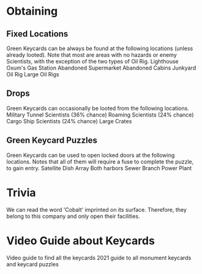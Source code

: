 # Obtaining


## Fixed Locations

Green Keycards can be always be found at the following locations (unless already looted). Note that most are areas with no hazards or enemy Scientists, with the exception of the two types of Oil Rig.
Lighthouse
Oxum's Gas Station
Abandoned Supermarket
Abandoned Cabins
Junkyard
 Oil Rig
 Large Oil Rigs
## Drops

Green Keycards can occasionally be looted from the following locations.
Military Tunnel Scientists (36% chance)
Roaming Scientists (24% chance)
Cargo Ship Scientists (24% chance)
Large Crates
## Green Keycard Puzzles

Green Keycards can be used to open locked doors at the following locations. Notes that all of them will require a fuse to complete the puzzle, to gain entry.
Satellite Dish Array
Both harbors
Sewer Branch
Power Plant
# Trivia

We can read the word 'Cobalt' imprinted on its surface. Therefore, they belong to this company and only open their facilities.
# Video Guide about Keycards

Video guide to find all the keycards
2021 guide to all monument keycards and keycard puzzles
